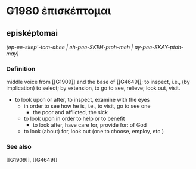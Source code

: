 # G1980 ἐπισκέπτομαι

## episképtomai

_(ep-ee-skep'-tom-ahee | eh-pee-SKEH-ptoh-meh | ay-pee-SKAY-ptoh-may)_

### Definition

middle voice from [[G1909]] and the base of [[G4649]]; to inspect, i.e., (by implication) to select; by extension, to go to see, relieve; look out, visit.

- to look upon or after, to inspect, examine with the eyes
  - in order to see how he is, i.e., to visit, go to see one
    - the poor and afflicted, the sick
  - to look upon in order to help or to benefit
    - to look after, have care for, provide for: of God
  - to look (about) for, look out (one to choose, employ, etc.)

### See also

[[G1909]], [[G4649]]

